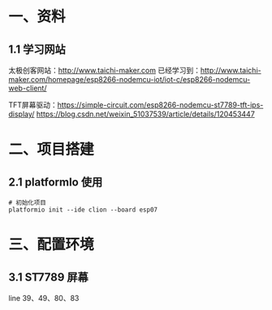 # 一、资料

## 1.1 学习网站

太极创客网站：http://www.taichi-maker.com
已经学习到：http://www.taichi-maker.com/homepage/esp8266-nodemcu-iot/iot-c/esp8266-nodemcu-web-client/

TFT屏幕驱动：https://simple-circuit.com/esp8266-nodemcu-st7789-tft-ips-display/
https://blog.csdn.net/weixin_51037539/article/details/120453447

# 二、项目搭建
## 2.1 platformIo 使用
```shell
# 初始化项目
platformio init --ide clion --board esp07

```


# 三、配置环境

## 3.1 ST7789 屏幕
line 39、49、80、83
